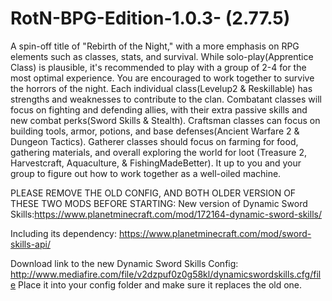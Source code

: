 # RotN-BPG-Edition-1.0.3- (2.77.5)
 A spin-off title of "Rebirth of the Night," with a more emphasis on RPG elements such as classes, stats, and survival. While solo-play(Apprentice Class) is plausible, it's recommended to play with a group of 2-4 for the most optimal experience. You are encouraged to work together to survive the horrors of the night. Each individual class(Levelup2 & Reskillable) has strengths and weaknesses to contribute to the clan. Combatant classes will focus on fighting and defending allies, with their extra passive skills and new combat perks(Sword Skills & Stealth). Craftsman classes can focus on building tools, armor, potions, and base defenses(Ancient Warfare 2 & Dungeon Tactics). Gatherer classes should focus on farming for food, gathering materials, and overall exploring the world for loot (Treasure 2, Harvestcraft, Aquaculture, & FishingMadeBetter). It up to you and your group to figure out how to work together as a well-oiled machine.


PLEASE REMOVE THE OLD CONFIG, AND BOTH OLDER VERSION OF THESE TWO MODS BEFORE STARTING:
New version of Dynamic Sword Skills:https://www.planetminecraft.com/mod/172164-dynamic-sword-skills/

Including its dependency: https://www.planetminecraft.com/mod/sword-skills-api/

Download link to the new Dynamic Sword Skills Config: http://www.mediafire.com/file/v2dzpuf0z0g58kl/dynamicswordskills.cfg/file
Place it into your config folder and make sure it replaces the old one.
